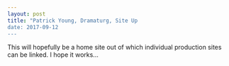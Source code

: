 ```yaml
---
layout: post
title: "Patrick Young, Dramaturg, Site Up
date: 2017-09-12
---
```


This will hopefully be a home site out of which individual production sites can be linked. I hope it works...
